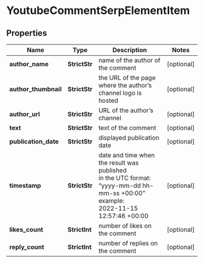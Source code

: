 # YoutubeCommentSerpElementItem


## Properties

| Name | Type | Description | Notes |
|------------ | ------------- | ------------- | -------------|
**author_name** | **StrictStr** | name of the author of the comment |[optional]|
**author_thumbnail** | **StrictStr** | the URL of the page where the author’s channel logo is hosted |[optional]|
**author_url** | **StrictStr** | URL of the author’s channel |[optional]|
**text** | **StrictStr** | text of the comment |[optional]|
**publication_date** | **StrictStr** | displayed publication date |[optional]|
**timestamp** | **StrictStr** | date and time when the result was published<br>in the UTC format: “yyyy-mm-dd hh-mm-ss +00:00”<br>example:<br>2022-11-15 12:57:46 +00:00 |[optional]|
**likes_count** | **StrictInt** | number of likes on the comment |[optional]|
**reply_count** | **StrictInt** | number of replies on the comment |[optional]|